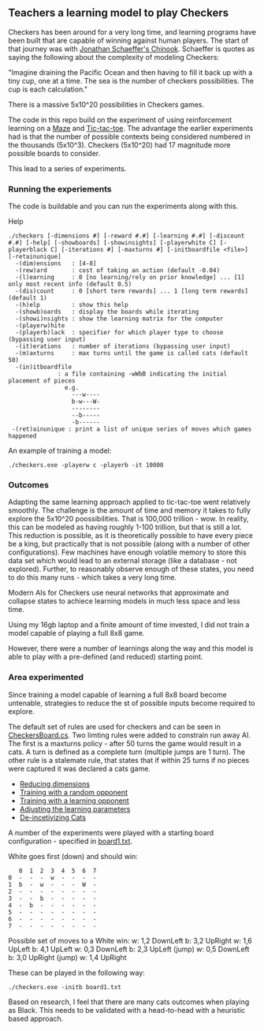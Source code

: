 ## Teachers a learning model to play Checkers
Checkers has been around for a very long time, and learning programs have been built that are capable of winning against human players.  The start of that journey was with [Jonathan Schaeffer's Chinook](https://www.theatlantic.com/technology/archive/2017/07/marion-tinsley-checkers/534111/).  Schaeffer is quotes as saying the following about the complexity of modeling Checkers:

"Imagine draining the Pacific Ocean and then having to fill it back up with a tiny cup, one at a time. The sea is the number of checkers possibilities. The cup is each calculation."

There is a massive 5x10^20 possibilities in Checkers games.

The code in this repo build on the experiment of using reinforcement learning on a [Maze](https://github.com/speedyjeff/Reinforcement/tree/main/Maze) and [Tic-tac-toe](https://github.com/speedyjeff/Reinforcement/tree/main/TicTacToe).  The advantage the earlier experiments had is that the number of possible contexts being considered numbered in the thousands (5x10^3).  Checkers (5x10^20) had 17 magnitude more possible boards to consider.

This lead to a series of experiments.

### Running the experiements
The code is buildable and you can run the experiments along with this.

Help
```
./checkers [-dimensions #] [-reward #.#] [-learning #.#] [-discount #.#] [-help] [-showboards] [-showinsights] [-playerwhite C] [-playerblack C] [-iterations #] [-maxturns #] [-initboardfile <file>] [-retainunique]
  -(dim)ensions   : [4-8]
  -(rew)ard       : cost of taking an action (default -0.04)
  -(l)earning     : 0 [no learning/rely on prior knowledge] ... [1] only most recent info (default 0.5)
  -(dis)count     : 0 [short term rewards] ... 1 [long term rewards] (default 1)
  -(h)elp         : show this help
  -(showb)oards   : display the boards while iterating
  -(showi)nsights : show the learning matrix for the computer
  -(playerw)hite
  -(playerb)lack  : specifier for which player type to choose (bypassing user input)
  -(it)erations   : number of iterations (bypassing user input)
  -(m)axturns     : max turns until the game is called cats (default 50)
  -(in)itboardfile
              : a file containing -wWbB indicating the initial placement of pieces
                e.g.
                  ---w----
                  b-w---W-
                  --------
                  --b-----
                  -b------
 -(ret)ainunique : print a list of unique series of moves which games happened
```

An example of training a model:
```
./checkers.exe -playerw c -playerb -it 10000
```

### Outcomes
Adapting the same learning approach applied to tic-tac-toe went relatively smoothly.  The challenge is the amount of time and memory it takes to fully explore the 5x10^20 poossibilities.  That is 100,000 trillion - wow.  In reality, this can be modeled as having roughly 1-100 trillion, but that is still a lot.  This reduction is possible, as it is theoretically possible to have every piece be a king, but practically that is not possible (along with a number of other configurations).  Few machines have enough volatile memory to store this data set which would lead to an external storage (like a database - not explored).  Further, to reasonably observe enough of these states, you need to do this many runs - which takes a very long time.

Modern AIs for Checkers use neural networks that approximate and collapse states to achiece learning models in much less space and less time.

Using my 16gb laptop and a finite amount of time invested, I did not train a model capable of playing a full 8x8 game.

However, there were a number of learnings along the way and this model is able to play with a pre-defined (and reduced) starting point.

### Area experimented
Since training a model capable of learning a full 8x8 board become untenable, strategies to reduce the st of possible inputs become required to explore.

The default set of rules are used for checkers and can be seen in [CheckersBoard.cs](https://github.com/speedyjeff/Reinforcement/tree/main/Checkers/CheckersBoard.cs).  Two limting rules were added to constrain run away AI.  The first is a maxturns policy - after 50 turns the game would result in a cats.  A turn is defined as a complete turn (multiple jumps are 1 turn).  The other rule is a stalemate rule, that states that if within 25 turns if no pieces were captured it was declared a cats game.

 * [Reducing dimensions](https://github.com/speedyjeff/Reinforcement/tree/main/Checkers/data.dimensions.md)
 * [Training with a random opponent](https://github.com/speedyjeff/Reinforcement/tree/main/Checkers/data.smart.random.md)
 * [Training with a learning opponent](https://github.com/speedyjeff/Reinforcement/tree/main/Checkers/data.smart.smart.md)
 * [Adjusting the learning parameters](https://github.com/speedyjeff/Reinforcement/tree/main/Checkers/data.learning.md)
 * [De-incetivizing Cats](https://github.com/speedyjeff/Reinforcement/tree/main/Checkers/data.nocats.md)

A number of the experiments were played with a starting board configuration - specified in [board1.txt](https://github.com/speedyjeff/Reinforcement/tree/main/Checkers/board1.txt).

White goes first (down) and should win:
```
   0  1  2  3  4  5  6  7
0  -  -  -  w  -  -  -  -
1  b  -  w  -  -  -  W  -
2  -  -  -  -  -  -  -  -
3  -  -  b  -  -  -  -  -
4  -  b  -  -  -  -  -  -
5  -  -  -  -  -  -  -  -
6  -  -  -  -  -  -  -  -
7  -  -  -  -  -  -  -  -
```

Possible set of moves to a White win:
w: 1,2 DownLeft
b: 3,2 UpRight
w: 1,6 UpLeft
b: 4,1 UpLeft
w: 0,3 DownLeft
b: 2,3 UpLeft (jump)
w: 0,5 DownLeft
b: 3,0 UpRight (jump)
w: 1,4 UpRight

These can be played in the following way:
```
./checkers.exe -initb board1.txt
```

Based on research, I feel that there are many cats outcomes when playing as Black.  This needs to be validated with a head-to-head with a heuristic based approach.

